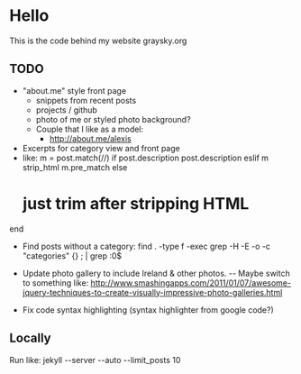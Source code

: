 # Hello

This is the code behind my website graysky.org

## TODO
- "about.me" style front page
	- snippets from recent posts
	- projects / github
	- photo of me or styled photo background?
	- Couple that I like as a model:
		- http://about.me/alexis
- Excerpts for category view and front page
- like:
m = post.match(/<!--SNIPPET-->/)
if post.description
	post.description
eslif m
  strip_html m.pre_match
else
  # just trim after stripping HTML
end

- Find posts without a category:
find .  -type f -exec  grep  -H -E -o -c  "categories"  {} \; | grep :0\$

- Update photo gallery to include Ireland & other photos.
-- Maybe switch to something like: http://www.smashingapps.com/2011/01/07/awesome-jquery-techniques-to-create-visually-impressive-photo-galleries.html

- Fix code syntax highlighting (syntax highlighter from google code?)

## Locally

Run like: jekyll --server --auto --limit_posts 10
